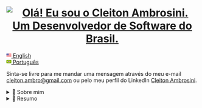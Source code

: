 <h1 align="center">
  <a href="https://github.com/CleitonAmbrosini">
  <img src="https://readme-typing-svg.herokuapp.com?font=Fira+Code&size=32&color=FFFFFF&duration=1500&pause=400&center=true&repeat=false&multiline=true&random=false&width=750&height=120&lines=%F0%9F%91%8B+Olá!+;Eu+sou+o+Cleiton+Ambrosini.;Um+Desenvolvedor+de+Software+do+Brasil." alt="Olá! Eu sou o Cleiton Ambrosini. Um Desenvolvedor de Software do Brasil." />
  </a>
</h1>

<a href="README.md"><img src="imgs/us.png" height="13" style="text-align: center;"> English</a></br>
<a href="README_pt.md"><img src="imgs/pt-br.png" height="13"> Português</a>

<p>
  Sinta-se livre para me mandar uma mensagem através do meu e-mail <a href="mailto:cleiton.ambro@gmail.com">cleiton.ambro@gmail.com</a> ou pelo meu perfil do LinkedIn <a href="https://www.linkedin.com/in/cleitonambrosini/" target="_blank">Cleiton Ambrosini</a>.
</p>

<details>
  <summary>🙋 Sobre mim</summary>

- ✨ Atualmente, estou trabalhando como desenvolvedor Front-end.

- 🎓 Estou estudando NextJS, Typescript e Arquitetura de Software.

- 🔨 As principais ferramentas e tecnologias que utilizo incluem:

    | <img align="center" src="https://img.shields.io/badge/Typescript-%23007ACC?logo=typescript&logoColor=white" /> | <img align="center" src="https://img.shields.io/badge/Javascript-f7df43?logo=javascript&logoColor=white" />| <img align="center" src="https://img.shields.io/badge/React-1772b3?logo=react&logoColor=white" /> | <img align="center" src="https://img.shields.io/badge/NextJS-000000?logo=next.js&logoColor=white" /> | <img align="center" src="https://img.shields.io/badge/Node-6DA55F?logo=node.js&logoColor=white" /> |
    | :-------------: |:-------------:| :-------------:| :-------------: | :-------------: |
    | <img align="center" src="https://img.shields.io/badge/Vite-%23646CFF?logo=vite&logoColor=white" /> | <img align="center" src="https://img.shields.io/badge/html5-E34F26?logo=html5&logoColor=white" />| <img align="center" src="https://img.shields.io/badge/css3-1572B6?logo=css3&logoColor=white" /> | <img align="center" src="https://img.shields.io/badge/Styled%20Components-27212d?logo=styledcomponents&logoColor=white" /> | <img align="center" src="https://img.shields.io/badge/Tailwind%20CSS-%2338B2AC?logo=tailwind-css&logoColor=white" /> |
    | <img align="center" src="https://img.shields.io/badge/SASS-be417f?logo=sass&logoColor=white" /> | <img align="center" src="https://img.shields.io/badge/Jest-bf3d21?logo=jest&logoColor=white" />| <img align="center" src="https://img.shields.io/badge/GraphQl-dd36a3?logo=graphql&logoColor=white" /> | <img align="center" src="https://img.shields.io/badge/Docker-%230db7ed?logo=docker&logoColor=white" /> | <img align="center" src="https://img.shields.io/badge/ESLint-4B3263?logo=eslint&logoColor=white" /> |
    | <img align="center" src="https://img.shields.io/badge/Git-%23F05033?logo=git&logoColor=white" />| <img align="center" src="https://img.shields.io/badge/GitHub-%23121011?logo=github&logoColor=white" />| <img align="center" src="https://img.shields.io/badge/GitHub%20Actions-%232671E5?logo=githubactions&logoColor=white" /> | <img align="center" src="https://img.shields.io/badge/GitLab-%23181717?logo=gitlab&logoColor=white" /> | <img align="center" src="https://img.shields.io/badge/GitLab%20CI-%23181717?logo=gitlab&logoColor=white" /> |

</details>

<details>
  <summary>📃 Resumo</summary>

## Educação

- 📖 **Bacharelado em Ciência da Computação**\
📆 2014 - 2021\
📍 **Universidade Federal da Fronteira Sul** - Chapecó/SC, Brasil

## Experiência profissional

<img align="right" src="https://img.shields.io/badge/Jest-bf3d21?logo=jest&logoColor=white" />
<img align="right" src="https://img.shields.io/badge/GraphQl-dd36a3?logo=graphql&logoColor=white" />
<img align="right" src="https://img.shields.io/badge/css3-1572B6?logo=css3&logoColor=white" />
<img align="right" src="https://img.shields.io/badge/Styled%20Components-27212d?logo=styledcomponents&logoColor=white" />
<img align="right" src="https://img.shields.io/badge/SASS-be417f?logo=sass&logoColor=white" />
<img align="right" src="https://img.shields.io/badge/html5-E34F26?logo=html5&logoColor=white" />
<img align="right" src="https://img.shields.io/badge/Javascript-f7df43?logo=javascript&logoColor=white" />
<img align="right" src="https://img.shields.io/badge/React-1772b3?logo=react&logoColor=white" />

- 👨‍💻 **Software Developer**\
📆 2022 - atual \
📍 **Softplan** - Florianópolis/SC, Brasil

<img align="right" src="https://img.shields.io/badge/Jest-bf3d21?logo=jest&logoColor=white" />
<img align="right" src="https://img.shields.io/badge/Storybook-FF4785?logo=storybook&logoColor=white" />
<img align="right" src="https://img.shields.io/badge/css3-1572B6?logo=css3&logoColor=white" />
<img align="right" src="https://img.shields.io/badge/SASS-be417f?logo=sass&logoColor=white" />
<img align="right" src="https://img.shields.io/badge/html5-E34F26?logo=html5&logoColor=white" />
<img align="right" src="https://img.shields.io/badge/NodeJS-6DA55F?logo=node.js&logoColor=white" />
<img align="right" src="https://img.shields.io/badge/Javascript-f7df43?logo=javascript&logoColor=white" />
<img align="right" src="https://img.shields.io/badge/VueJS-%2335495e?logo=vuedotjs&logoColor=white" />

- 👨‍💻 **Software Developer**\
📆 2020 - 2022\
📍 **Compass.UOL** - Brasil

</details>
